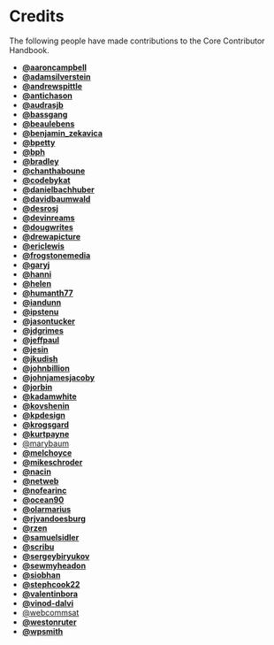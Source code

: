 # Credits

The following people have made contributions to the Core Contributor Handbook.

*   **[@aaroncampbell](https://profiles.wordpress.org/aaroncampbell/)**
*   **[@adamsilverstein](https://profiles.wordpress.org/adamsilverstein/)**
*   **[@andrewspittle](https://profiles.wordpress.org/andrewspittle/)**
*   **[@antichason](https://profiles.wordpress.org/antichason/)**
*   **[@audrasjb](https://profiles.wordpress.org/audrasjb)**
*   **[@bassgang](https://profiles.wordpress.org/bassgang/)**
*   **[@beaulebens](https://profiles.wordpress.org/beaulebens/)**
*   [**@benjamin\_zekavica**](https://profiles.wordpress.org/benjamin_zekavica/)
*   **[@bpetty](https://profiles.wordpress.org/bpetty/)**
*   **[@bph](https://profiles.wordpress.org/bph)**
*   **[@bradley](https://profiles.wordpress.org/bradley/)**
*   **[@chanthaboune](https://profiles.wordpress.org/chanthaboune/)**
*   **[@codebykat](https://profiles.wordpress.org/codebykat/)**
*   **[@danielbachhuber](https://profiles.wordpress.org/danielbachhuber/)**
*   **[@davidbaumwald](https://profiles.wordpress.org/davidbaumwald)**
*   **[@desrosj](https://profiles.wordpress.org/desrosj)**
*   **[@devinreams](https://profiles.wordpress.org/devinreams/)**
*   **[@dougwrites](https://profiles.wordpress.org/dougwrites/)**
*   **[@drewapicture](https://profiles.wordpress.org/drewapicture/)**
*   **[@ericlewis](https://profiles.wordpress.org/ericlewis/)**
*   **[@frogstonemedia](https://profiles.wordpress.org/frogstonemedia/)**
*   **[@garyj](https://profiles.wordpress.org/garyj/)**
*   **[@hanni](https://profiles.wordpress.org/hanni/)**
*   **[@helen](https://profiles.wordpress.org/helen/)**
*   **[@humanth77](https://profiles.wordpress.org/humanth77/)**
*   **[@iandunn](https://profiles.wordpress.org/iandunn/)**
*   **[@ipstenu](https://profiles.wordpress.org/ipstenu/)**
*   **[@jasontucker](https://profiles.wordpress.org/jasontucker/)**
*   **[@jdgrimes](https://profiles.wordpress.org/jdgrimes/)**
*   **[@jeffpaul](https://profiles.wordpress.org/jeffpaul/)**
*   **[@jesin](https://profiles.wordpress.org/jesin/)**
*   **[@jkudish](https://profiles.wordpress.org/jkudish/)**
*   **[@johnbillion](https://profiles.wordpress.org/johnbillion/)**
*   **[@johnjamesjacoby](https://profiles.wordpress.org/johnjamesjacoby/)**
*   **[@jorbin](https://profiles.wordpress.org/jorbin/)**
*   **[@kadamwhite](https://profiles.wordpress.org/kadamwhite/)**
*   **[@kovshenin](https://profiles.wordpress.org/kovshenin/)**
*   **[@kpdesign](https://profiles.wordpress.org/kpdesign/)**
*   **[@krogsgard](https://profiles.wordpress.org/krogsgard/)**
*   **[@kurtpayne](https://profiles.wordpress.org/kurtpayne/)**
*   [@marybaum](https://profiles.wordpress.org/marybaum/)
*   **[@melchoyce](https://profiles.wordpress.org/melchoyce/)**
*   **[@mikeschroder](https://profiles.wordpress.org/mikeschroder)**
*   **[@nacin](https://profiles.wordpress.org/nacin/)**
*   **[@netweb](https://profiles.wordpress.org/netweb/)**
*   **[@nofearinc](https://profiles.wordpress.org/nofearinc/)**
*   **[@ocean90](https://profiles.wordpress.org/ocean90/)**
*   **[@olarmarius](https://profiles.wordpress.org/olarmarius/)**
*   **[@rjvandoesburg](https://profiles.wordpress.org/rjvandoesburg/)**
*   **[@rzen](https://profiles.wordpress.org/rzen/)**
*   **[@samuelsidler](https://profiles.wordpress.org/samuelsidler/)**
*   **[@scribu](https://profiles.wordpress.org/scribu/)**
*   **[@sergeybiryukov](https://profiles.wordpress.org/sergeybiryukov/)**
*   **[@sewmyheadon](https://profiles.wordpress.org/sewmyheadon/)**
*   **[@siobhan](https://profiles.wordpress.org/siobhan/)**
*   **[@stephcook22](https://profiles.wordpress.org/stephcook22/)**
*   **[@valentinbora](https://profiles.wordpress.org/valentinbora)**
*   **[@vinod-dalvi](https://profiles.wordpress.org/vinod-dalvi/)**
*   [@webcommsat](https://profiles.wordpress.org/webcommsat/)
*   **[@westonruter](https://profiles.wordpress.org/westonruter/)**
*   **[@wpsmith](https://profiles.wordpress.org/wpsmith/)**